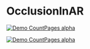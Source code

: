 # OcclusionInAR

[![Demo CountPages alpha](https://j.gifs.com/9QP8nZ.gif)](https://youtu.be/ZUZNooDo4eU)

[![Demo CountPages alpha](https://share.gifyoutube.com/KzB6Gb.gif)](https://www.youtube.com/watch?v=ek1j272iAmc)

